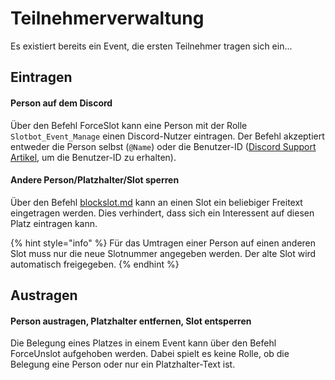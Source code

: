 # Teilnehmerverwaltung

Es existiert bereits ein Event, die ersten Teilnehmer tragen sich ein...

## Eintragen

#### Person auf dem Discord

Über den Befehl ForceSlot kann eine Person mit der Rolle `Slotbot_Event_Manage` einen Discord-Nutzer eintragen. Der Befehl akzeptiert entweder die Person selbst (`@Name`) oder die Benutzer-ID ([Discord Support Artikel](https://support.discord.com/hc/de/articles/206346498-Wie-finde-ich-meine-Server-ID-), um die Benutzer-ID zu erhalten).

#### Andere Person/Platzhalter/Slot sperren

Über den Befehl [blockslot.md](bot-befehle/blockslot.md "mention") kann an einen Slot ein beliebiger Freitext eingetragen werden. Dies verhindert, dass sich ein Interessent auf diesen Platz eintragen kann.

{% hint style="info" %}
Für das Umtragen einer Person auf einen anderen Slot muss nur die neue Slotnummer angegeben werden. Der alte Slot wird automatisch freigegeben.
{% endhint %}

## Austragen

#### Person austragen, Platzhalter entfernen, Slot entsperren

Die Belegung eines Platzes in einem Event kann über den Befehl ForceUnslot aufgehoben werden. Dabei spielt es keine Rolle, ob die Belegung eine Person oder nur ein Platzhalter-Text ist.
